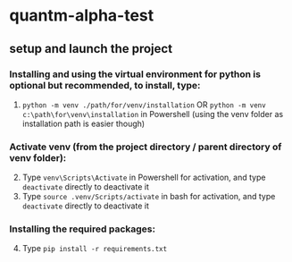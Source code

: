 # quantm-alpha-test

## setup and launch the project
### Installing and using the virtual environment for python is optional but recommended, to install, type: 
1. ```python -m venv ./path/for/venv/installation``` OR ```python -m venv c:\path\for\venv\installation``` in Powershell (using the venv folder as installation path is easier though)

### Activate venv (from the project directory / parent directory of venv folder):
2. Type ```venv\Scripts\Activate``` in Powershell for activation, and type ```deactivate``` directly to deactivate it
3. Type ```source .venv/Scripts/activate``` in bash for activation, and type ```deactivate``` directly to deactivate it

### Installing the required packages:
4. Type ```pip install -r requirements.txt```
